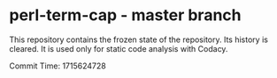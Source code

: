 # perl-term-cap - master branch

This repository contains the frozen state of the repository.
Its history is cleared. It is used only for static code
analysis with Codacy.

Commit Time: 1715624728